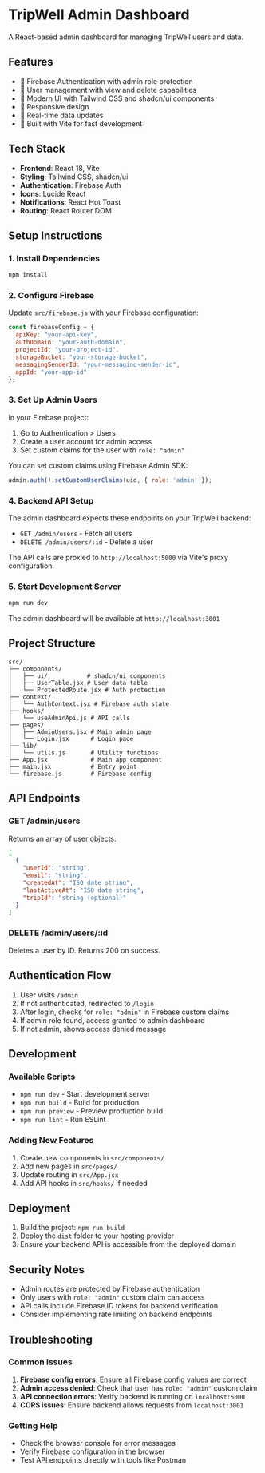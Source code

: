 # TripWell Admin Dashboard

A React-based admin dashboard for managing TripWell users and data.

## Features

- 🔐 Firebase Authentication with admin role protection
- 👥 User management with view and delete capabilities
- 🎨 Modern UI with Tailwind CSS and shadcn/ui components
- 📱 Responsive design
- 🔄 Real-time data updates
- 🚀 Built with Vite for fast development

## Tech Stack

- **Frontend**: React 18, Vite
- **Styling**: Tailwind CSS, shadcn/ui
- **Authentication**: Firebase Auth
- **Icons**: Lucide React
- **Notifications**: React Hot Toast
- **Routing**: React Router DOM

## Setup Instructions

### 1. Install Dependencies

```bash
npm install
```

### 2. Configure Firebase

Update `src/firebase.js` with your Firebase configuration:

```javascript
const firebaseConfig = {
  apiKey: "your-api-key",
  authDomain: "your-auth-domain",
  projectId: "your-project-id",
  storageBucket: "your-storage-bucket",
  messagingSenderId: "your-messaging-sender-id",
  appId: "your-app-id"
};
```

### 3. Set Up Admin Users

In your Firebase project:

1. Go to Authentication > Users
2. Create a user account for admin access
3. Set custom claims for the user with `role: "admin"`

You can set custom claims using Firebase Admin SDK:

```javascript
admin.auth().setCustomUserClaims(uid, { role: 'admin' });
```

### 4. Backend API Setup

The admin dashboard expects these endpoints on your TripWell backend:

- `GET /admin/users` - Fetch all users
- `DELETE /admin/users/:id` - Delete a user

The API calls are proxied to `http://localhost:5000` via Vite's proxy configuration.

### 5. Start Development Server

```bash
npm run dev
```

The admin dashboard will be available at `http://localhost:3001`

## Project Structure

```
src/
├── components/
│   ├── ui/           # shadcn/ui components
│   ├── UserTable.jsx # User data table
│   └── ProtectedRoute.jsx # Auth protection
├── context/
│   └── AuthContext.jsx # Firebase auth state
├── hooks/
│   └── useAdminApi.js # API calls
├── pages/
│   ├── AdminUsers.jsx # Main admin page
│   └── Login.jsx      # Login page
├── lib/
│   └── utils.js       # Utility functions
├── App.jsx            # Main app component
├── main.jsx           # Entry point
└── firebase.js        # Firebase config
```

## API Endpoints

### GET /admin/users
Returns an array of user objects:

```json
[
  {
    "userId": "string",
    "email": "string",
    "createdAt": "ISO date string",
    "lastActiveAt": "ISO date string",
    "tripId": "string (optional)"
  }
]
```

### DELETE /admin/users/:id
Deletes a user by ID. Returns 200 on success.

## Authentication Flow

1. User visits `/admin`
2. If not authenticated, redirected to `/login`
3. After login, checks for `role: "admin"` in Firebase custom claims
4. If admin role found, access granted to admin dashboard
5. If not admin, shows access denied message

## Development

### Available Scripts

- `npm run dev` - Start development server
- `npm run build` - Build for production
- `npm run preview` - Preview production build
- `npm run lint` - Run ESLint

### Adding New Features

1. Create new components in `src/components/`
2. Add new pages in `src/pages/`
3. Update routing in `src/App.jsx`
4. Add API hooks in `src/hooks/` if needed

## Deployment

1. Build the project: `npm run build`
2. Deploy the `dist` folder to your hosting provider
3. Ensure your backend API is accessible from the deployed domain

## Security Notes

- Admin routes are protected by Firebase authentication
- Only users with `role: "admin"` custom claim can access
- API calls include Firebase ID tokens for backend verification
- Consider implementing rate limiting on backend endpoints

## Troubleshooting

### Common Issues

1. **Firebase config errors**: Ensure all Firebase config values are correct
2. **Admin access denied**: Check that user has `role: "admin"` custom claim
3. **API connection errors**: Verify backend is running on `localhost:5000`
4. **CORS issues**: Ensure backend allows requests from `localhost:3001`

### Getting Help

- Check the browser console for error messages
- Verify Firebase configuration in the browser
- Test API endpoints directly with tools like Postman
